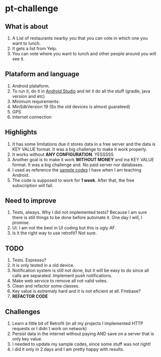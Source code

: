 # pt-challenge

## What is about
1. A List of restaurants nearby you that you can vote in which one you want to lunch.
1. It gets a list from Yelp. 
1. You can vote where you want to lunch and other people around you will see it.

## Plataform and language
1. Android plataform. 
1. To run it, do it in [Android Studio](https://developer.android.com/studio/index.html) and let it do all the stuff (gradle, java version and etc)
1. Minimum requirements:
  1. MinSdkVersion 19 (So the old devices is almost guarateed)
  1. GPS
  1. Internet connection

## Highlights
1. It has some limitations due it stores data in a free server and the data is KEY VALUE format. It was a big challenge to make it work properly.
1. It works without **ANY CONFIGURATION**. YESSSSS
1. Another goal is to make it work **WITHOUT MONEY** and ina KEY VALUE format. It was a big challenge and. No paid server nor databases.
1. I used as reference the [sample codes](https://github.com/viniciushisao/android_classes) I have when I am teaching Android. 
1. The code is supposed to work for **1 week**. After that, the free subscription will fail.

## Need to improve
1. Tests, always. Why I did not implemented tests? Because I am sure there is still things to be done before automate it. One day I will, I promise.
1. UI. I am not the best in UI coding but this is ugly AF.
1. Is it the right way to use retrofit? Not sure.

## TODO
1. Tests. Espresso? 
1. It is only tested in a old device. 
1. Notification system is still not done, but it will be easy to do since all calls are separated. Implement push notifications.
1. Make web service to remove all not valid votes.
1. Clean and refactor some classes.
1. Key value is extremaly hard and it is not eficient at all. Firebase? 
1. **REFACTOR CODE**

## Challenges
1. Learn a little bit of Retrofit (in all  my projects I implemented HTTP requests or I didn`t work on network)
1. Persist data in the internet without paying AND save on a server that is only key value.
1. I needed to update my sample codes, since some stuff was not right!
1. I did it only in 2 days and I am pretty happy with results.
